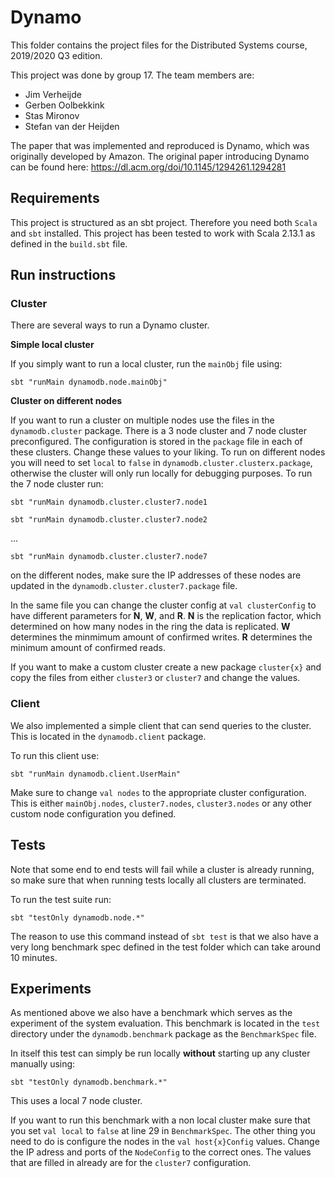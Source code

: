 # Dynamo
This folder contains the project files for the Distributed Systems course, 2019/2020 Q3 edition.

This project was done by group 17. The team members are:
- Jim Verheijde
- Gerben Oolbekkink
- Stas Mironov
- Stefan van der Heijden

The paper that was implemented and reproduced is Dynamo, which was originally developed by Amazon. The original paper introducing Dynamo can be found here: https://dl.acm.org/doi/10.1145/1294261.1294281

## Requirements
This project is structured as an sbt project. Therefore you need both `Scala` and `sbt` installed.
This project has been tested to work with Scala 2.13.1 as defined in the `build.sbt` file. 

## Run instructions

### Cluster
There are several ways to run a Dynamo cluster. 

**Simple local cluster**

If you simply want to run a local cluster, run the `mainObj` file using:
 
```sbt "runMain dynamodb.node.mainObj"```

**Cluster on different nodes**

If you want to run a cluster on multiple nodes use the files in the `dynamodb.cluster` package. 
There is a 3 node cluster and 7 node cluster preconfigured.
The configuration is stored in the `package` file in each of these clusters. Change these values to your liking.
To run on different nodes you will need to set `local` to `false` in `dynamodb.cluster.clusterx.package`, 
otherwise the cluster will only run locally for debugging purposes.
To run the 7 node cluster run:

```sbt "runMain dynamodb.cluster.cluster7.node1```

```sbt "runMain dynamodb.cluster.cluster7.node2```

...

```sbt "runMain dynamodb.cluster.cluster7.node7```

on the different nodes, make sure the IP addresses of these nodes are updated in the `dynamodb.cluster.cluster7.package` file.

In the same file you can change the cluster config at `val clusterConfig` to have different parameters for **N**, **W**, and **R**. 
**N** is the replication factor, which determined on how many nodes in the ring the data is replicated. 
**W** determines the minmimum amount of confirmed writes. 
**R** determines the minimum amount of confirmed reads.

If you want to make a custom cluster create a new package `cluster{x}` and copy the files from either `cluster3` or `cluster7` and change the values.

### Client
We also implemented a simple client that can send queries to the cluster. This is located in the `dynamodb.client` package.

To run this client use:

```sbt "runMain dynamodb.client.UserMain"```

Make sure to change `val nodes` to the appropriate cluster configuration. 
This is either `mainObj.nodes`, `cluster7.nodes`, `cluster3.nodes` or any other custom node configuration you defined. 

## Tests
Note that some end to end tests will fail while a cluster is already running, so make sure that when running tests locally all clusters are terminated.

To run the test suite run:

```sbt "testOnly dynamodb.node.*"```

The reason to use this command instead of `sbt test` is that we also have a very long benchmark spec defined in the test folder which can take around 10 minutes.

## Experiments
As mentioned above we also have a benchmark which serves as the experiment of the system evaluation.
This benchmark is located in the `test` directory under the `dynamodb.benchmark` package as the `BenchmarkSpec` file.

In itself this test can simply be run locally **without** starting up any cluster manually using:

```sbt "testOnly dynamodb.benchmark.*"```

This uses a local 7 node cluster.

If you want to run this benchmark with a non local cluster make sure that you set `val local` to `false` at line  29 in `BenchmarkSpec`.
The other thing you need to do is configure the nodes in the `val host{x}Config` values. Change the IP adress and ports of the `NodeConfig` to the correct ones. 
The values that are filled in already are for the `cluster7` configuration.
